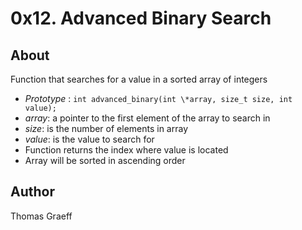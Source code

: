 # 0x12. Advanced Binary Search

## About
Function that searches for a value in a sorted array of integers  

* _Prototype_ : ```int advanced_binary(int \*array, size_t size, int value);```  
* _array_: a pointer to the first element of the array to search in  
* _size_: is the number of elements in array  
* _value_: is the value to search for  
* Function returns the index where value is located  
* Array will be sorted in ascending order  

## Author
Thomas Graeff
